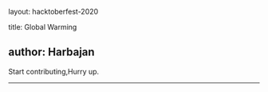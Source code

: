layout: hacktoberfest-2020

title: Global Warming

author: Harbajan 
---

Start contributing,Hurry up.

---


